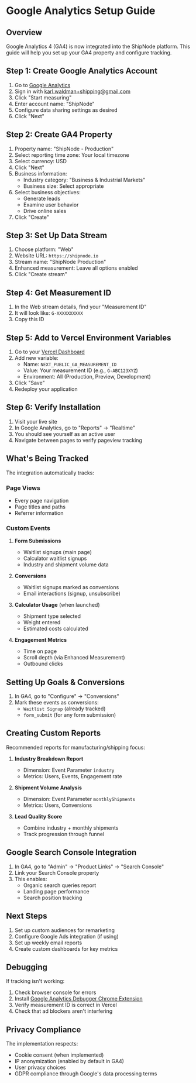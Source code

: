 # Google Analytics Setup Guide

## Overview
Google Analytics 4 (GA4) is now integrated into the ShipNode platform. This guide will help you set up your GA4 property and configure tracking.

## Step 1: Create Google Analytics Account

1. Go to [Google Analytics](https://analytics.google.com/)
2. Sign in with karl.waldman+shipping@gmail.com
3. Click "Start measuring"
4. Enter account name: "ShipNode"
5. Configure data sharing settings as desired
6. Click "Next"

## Step 2: Create GA4 Property

1. Property name: "ShipNode - Production"
2. Select reporting time zone: Your local timezone
3. Select currency: USD
4. Click "Next"
5. Business information:
   - Industry category: "Business & Industrial Markets"
   - Business size: Select appropriate
6. Select business objectives:
   - Generate leads
   - Examine user behavior
   - Drive online sales
7. Click "Create"

## Step 3: Set Up Data Stream

1. Choose platform: "Web"
2. Website URL: `https://shipnode.io`
3. Stream name: "ShipNode Production"
4. Enhanced measurement: Leave all options enabled
5. Click "Create stream"

## Step 4: Get Measurement ID

1. In the Web stream details, find your "Measurement ID"
2. It will look like: `G-XXXXXXXXXX`
3. Copy this ID

## Step 5: Add to Vercel Environment Variables

1. Go to your [Vercel Dashboard](https://vercel.com/karl-waldmans-projects/shippingaggregator/settings/environment-variables)
2. Add new variable:
   - Name: `NEXT_PUBLIC_GA_MEASUREMENT_ID`
   - Value: Your measurement ID (e.g., `G-ABC123XYZ`)
   - Environment: All (Production, Preview, Development)
3. Click "Save"
4. Redeploy your application

## Step 6: Verify Installation

1. Visit your live site
2. In Google Analytics, go to "Reports" → "Realtime"
3. You should see yourself as an active user
4. Navigate between pages to verify pageview tracking

## What's Being Tracked

The integration automatically tracks:

### Page Views
- Every page navigation
- Page titles and paths
- Referrer information

### Custom Events
1. **Form Submissions**
   - Waitlist signups (main page)
   - Calculator waitlist signups
   - Industry and shipment volume data

2. **Conversions**
   - Waitlist signups marked as conversions
   - Email interactions (signup, unsubscribe)

3. **Calculator Usage** (when launched)
   - Shipment type selected
   - Weight entered
   - Estimated costs calculated

4. **Engagement Metrics**
   - Time on page
   - Scroll depth (via Enhanced Measurement)
   - Outbound clicks

## Setting Up Goals & Conversions

1. In GA4, go to "Configure" → "Conversions"
2. Mark these events as conversions:
   - `Waitlist Signup` (already tracked)
   - `form_submit` (for any form submission)

## Creating Custom Reports

Recommended reports for manufacturing/shipping focus:

1. **Industry Breakdown Report**
   - Dimension: Event Parameter `industry`
   - Metrics: Users, Events, Engagement rate

2. **Shipment Volume Analysis**
   - Dimension: Event Parameter `monthlyShipments`
   - Metrics: Users, Conversions

3. **Lead Quality Score**
   - Combine industry + monthly shipments
   - Track progression through funnel

## Google Search Console Integration

1. In GA4, go to "Admin" → "Product Links" → "Search Console"
2. Link your Search Console property
3. This enables:
   - Organic search queries report
   - Landing page performance
   - Search position tracking

## Next Steps

1. Set up custom audiences for remarketing
2. Configure Google Ads integration (if using)
3. Set up weekly email reports
4. Create custom dashboards for key metrics

## Debugging

If tracking isn't working:

1. Check browser console for errors
2. Install [Google Analytics Debugger Chrome Extension](https://chrome.google.com/webstore/detail/google-analytics-debugger/jnkmfdileelhofjcijamephohjechhna)
3. Verify measurement ID is correct in Vercel
4. Check that ad blockers aren't interfering

## Privacy Compliance

The implementation respects:
- Cookie consent (when implemented)
- IP anonymization (enabled by default in GA4)
- User privacy choices
- GDPR compliance through Google's data processing terms